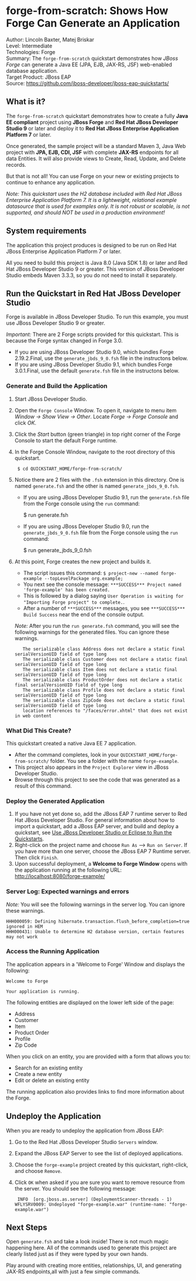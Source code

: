 forge-from-scratch: Shows How Forge Can Generate an Application
======================================================================================
Author: Lincoln Baxter, Matej Briskar  
Level: Intermediate  
Technologies: Forge  
Summary: The `forge-from-scratch` quickstart demonstrates how *JBoss Forge* can generate a Java EE (JPA, EJB, JAX-RS, JSF) web-enabled database application.   
Target Product: JBoss EAP  
Source: <https://github.com/jboss-developer/jboss-eap-quickstarts/>  

What is it?
-----------

The `forge-from-scratch` quickstart demonstrates how to create a fully **Java EE compliant** project using **JBoss Forge** and **Red Hat JBoss Developer Studio 9** or later and deploy it to **Red Hat JBoss Enterprise Application Platform 7** or later. 

Once generated, the sample project will be a standard Maven 3, Java Web project with **JPA, EJB, CDI, JSF** with complete **JAX-RS** endpoints for all data Entities. It will also provide views to Create, Read, Update, and Delete records.

But that is not all! You can use Forge on your new or existing projects to continue to enhance any application.

_Note: This quickstart uses the H2 database included with Red Hat JBoss Enterprise Application Platform 7. It is a lightweight, relational example datasource that is used for examples only. It is not robust or scalable, is not supported, and should NOT be used in a production environment!_

System requirements
-------------------

The application this project produces is designed to be run on Red Hat JBoss Enterprise Application Platform 7 or later. 

All you need to build this project is Java 8.0 (Java SDK 1.8) or later and Red Hat JBoss Developer Studio 9 or greater. This version of JBoss Developer Studio embeds Maven 3.3.3, so you do not need to install it separately.


Run the Quickstart in Red Hat JBoss Developer Studio
--------------------------------------------

Forge is available in JBoss Developer Studio. To run this example, you must use JBoss Developer Studio 9 or greater.

_Important:_ There are 2 Forge scripts provided for this quickstart. This is because the Forge syntax changed in Forge 3.0.

* If you are using JBoss Developer Studio 9.0, which bundles Forge 2.19.2.Final, use the `generate_jbds_9_0.fsh` file in the instructons below.
* If you are using JBoss Developer Studio 9.1, which bundles Forge 3.0.1.Final, use the default `generate.fsh` file in the instructons below.

### Generate and Build the Application

1. Start JBoss Developer Studio.
2. Open the `Forge Console` Window. To open it, navigate to menu item _Window -> Show View -> Other_. Locate _Forge -> Forge Console_ and click _OK_. 
3. Click the _Start_ button (green triangle) in top right corner of the Forge Console to start the default Forge runtime.
4. In the Forge Console Window, navigate to the root directory of this quickstart.

        $ cd QUICKSTART_HOME/forge-from-scratch/
5. Notice there are 2 files with the `.fsh` extension in this directory. One is named `generate.fsh` and the other is named `generate_jbds_9_0.fsh`.
    * If you are using JBoss Developer Studio 9.1, run the `generate.fsh` file from the Forge console using the `run` command:

        $ run generate.fsh
    * If you are using JBoss Developer Studio 9.0, run the `generate_jbds_9_0.fsh` file from the Forge console using the `run` command:

        $ run generate_jbds_9_0.fsh

6. At this point, Forge creates the new project and builds it. 
    * The script issues this command: `$ project-new --named forge-example --topLevelPackage org.example;`
    * You next see the console message: `***SUCCESS*** Project named 'forge-example' has been created.`
    * This is followed by a dialog saying `User Operation is waiting for "Importing Forge project" to complete.`.
    * After a number of `***SUCCESS***` messages, you see `***SUCCESS*** Build Success` near the end of the console output.

    _Note:_ After you run the `run generate.fsh` command, you will see the following warnings for the generated files. You can ignore these warnings.

          The serializable class Address does not declare a static final serialVersionUID field of type long
          The serializable class Customer does not declare a static final serialVersionUID field of type long
          The serializable class Item does not declare a static final serialVersionUID field of type long
          The serializable class ProductOrder does not declare a static final serialVersionUID field of type long
          The serializable class Profile does not declare a static final serialVersionUID field of type long
          The serializable class ZipCode does not declare a static final serialVersionUID field of type long
          location references to "/faces/error.xhtml" that does not exist in web content


### What Did This Create?

This quickstart created a native Java EE 7 application. 

* After the command completes, look in your `QUICKSTART_HOME/forge-from-scratch/` folder. You see a folder with the name `forge-example`. 
* This project also appears in the `Project Explorer` view in JBoss Developer Studio. 
* Browse through this project to see the code that was generated as a result of this command. 

### Deploy the Generated Application

1. If you have not yet done so, add the JBoss EAP 7 runtime server to Red Hat JBoss Developer Studio. For general information about how to import a quickstart, add a JBoss EAP server, and build and deploy a quickstart, see [Use JBoss Developer Studio or Eclipse to Run the Quickstarts](https://github.com/jboss-developer/jboss-developer-shared-resources/blob/master/guides/USE_JBDS.md).
2. Right-click on the project name and choose `Run As` --> `Run on Server`. If you have more than one server, choose the JBoss EAP 7 Runtime server. Then click `Finish`.
3. Upon successful deployment, a **Welcome to Forge Window** opens with the application running at the following URL: <http://localhost:8080/forge-example/>
    
### Server Log: Expected warnings and errors

_Note:_ You will see the following warnings in the server log. You can ignore these warnings.

    HHH000059: Defining hibernate.transaction.flush_before_completion=true ignored in HEM
    HHH000431: Unable to determine H2 database version, certain features may not work

           
### Access the Running Application

The application appears in a 'Welcome to Forge' Window and displays the following:

    Welcome to Forge
        
    Your application is running. 

The following entities are displayed on the lower left side of the page:

* Address
* Customer
* Item
* Product Order
* Profile
* Zip Code

When you click on an entity, you are provided with a form that allows you to:

* Search for an existing entity
* Create a new entity
* Edit or delete an existing entity

The running application also provides links to find more information about the Forge. 
 

Undeploy the Application
------------------------

When you are ready to undeploy the application from JBoss EAP:

   
1. Go to the Red Hat JBoss Developer Studio `Servers` window.
2. Expand the JBoss EAP Server to see the list of deployed applications.
3. Choose the `forge-example` project created by this quickstart, right-click, and choose `Remove`. 
4. Click `OK` when asked if you are sure you want to remove resource from the server. You should see the following message:

        INFO  [org.jboss.as.server] (DeploymentScanner-threads - 1) WFLYSRV0009: Undeployed "forge-example.war" (runtime-name: "forge-example.war")


 
Next Steps
-------

Open `generate.fsh` and take a look inside! There is not much magic happening here. All of the commands used to generate this project are clearly listed just as if they were typed by your own hands.

Play around with creating more entities, relationships, UI, and generating JAX-RS endpoints,all with just a few simple commands.



